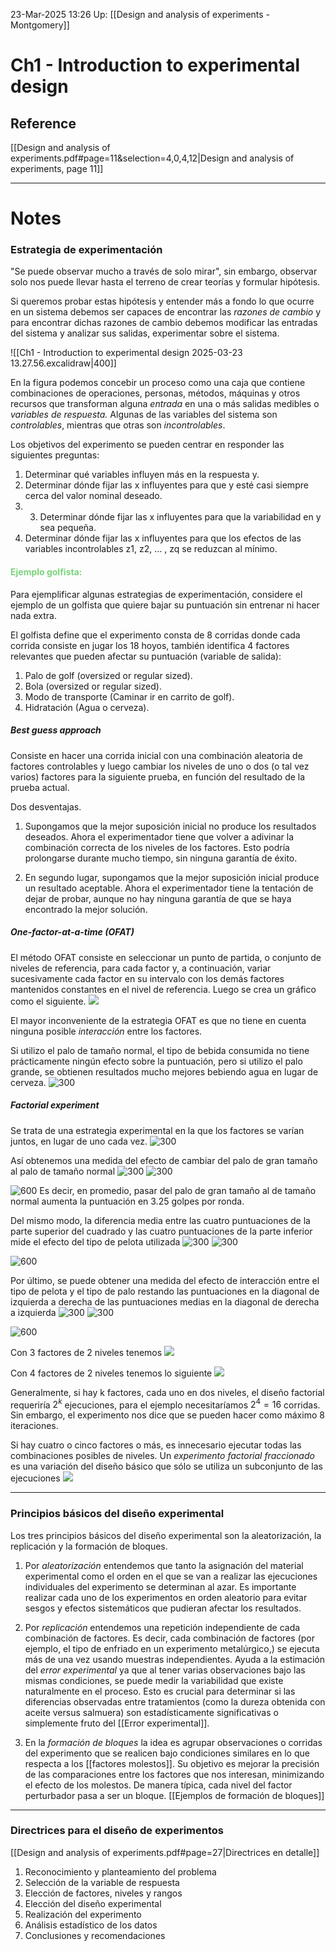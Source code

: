 23-Mar-2025 13:26
Up: [[Design and analysis of experiments - Montgomery]]
# Ch1 - Introduction to experimental design

## Reference
[[Design and analysis of experiments.pdf#page=11&selection=4,0,4,12|Design and analysis of experiments, page 11]]
___
# Notes

### Estrategia de experimentación

"Se puede observar mucho a través de solo mirar", sin embargo, observar solo nos puede llevar hasta el terreno de crear teorías y formular hipótesis. 

Si queremos probar estas hipótesis y entender más a fondo lo que ocurre en un sistema debemos ser capaces de encontrar las _razones de cambio_ y para encontrar dichas razones de cambio debemos modificar las entradas del sistema y analizar sus salidas, experimentar sobre el sistema.

![[Ch1 - Introduction to experimental design 2025-03-23 13.27.56.excalidraw|400]]

En la figura podemos concebir un proceso como una caja que contiene combinaciones de operaciones, personas, métodos, máquinas y otros recursos que transforman alguna _entrada_ en una o más salidas medibles o _variables de respuesta._
Algunas de las variables del sistema son _controlables_, mientras que otras son _incontrolables_. 

Los objetivos del experimento se pueden centrar en responder las siguientes preguntas:
1. Determinar qué variables influyen más en la respuesta y.
2. Determinar dónde fijar las x influyentes para que y esté casi siempre cerca del valor nominal deseado.
3. 3. Determinar dónde fijar las x influyentes para que la variabilidad en y sea pequeña.
4. Determinar dónde fijar las x influyentes para que los efectos de las variables incontrolables z1, z2, … , zq se reduzcan al mínimo.

#### <span style="color:7cd37c;">Ejemplo golfista:</span>

Para ejemplificar algunas estrategias de experimentación, considere el ejemplo de un golfista que quiere bajar su puntuación sin entrenar ni hacer nada extra. 

El golfista define que el experimento consta de 8 corridas donde cada corrida consiste en jugar los 18 hoyos, también identifica 4 factores relevantes que pueden afectar su puntuación (variable de salida):

1. Palo de golf (oversized or regular sized).
2. Bola (oversized or regular sized).
3. Modo de transporte (Caminar ir en carrito de golf).
4. Hidratación (Agua o cerveza).
##### Best guess approach
Consiste en hacer una corrida inicial con una combinación aleatoria de factores controlables y luego cambiar los niveles de uno o dos (o tal vez varios) factores para la siguiente prueba, en función del resultado de la prueba actual. 

Dos desventajas. 
1. Supongamos que la mejor suposición inicial no produce los resultados deseados. Ahora el experimentador tiene que volver a adivinar la combinación correcta de los niveles de los factores. Esto podría prolongarse durante mucho tiempo, sin ninguna garantía de éxito. 
   
2. En segundo lugar, supongamos que la mejor suposición inicial produce un resultado aceptable. Ahora el experimentador tiene la tentación de dejar de probar, aunque no hay ninguna garantía de que se haya encontrado la mejor solución.

##### One-factor-at-a-time (OFAT)
El método OFAT consiste en seleccionar un punto de partida, o conjunto de niveles de referencia, para cada factor y, a continuación, variar sucesivamente cada factor en su intervalo con los demás factores mantenidos constantes en el nivel de referencia. Luego se crea un gráfico como el siguiente.
![](https://i.imgur.com/lY30yOP.png)

El mayor inconveniente de la estrategia OFAT es que no tiene en cuenta ninguna posible _interacción_ entre los factores.

Si utilizo el palo de tamaño normal, el tipo de bebida consumida no tiene prácticamente ningún efecto sobre la puntuación, pero si utilizo el palo grande, se obtienen resultados mucho mejores bebiendo agua en lugar de cerveza.
![300](https://i.imgur.com/QCNtY3K.png)

##### Factorial experiment
Se trata de una estrategia experimental en la que los factores se varían juntos, en lugar de uno cada vez. 
![300](https://i.imgur.com/oJsW9tw.png)

Así obtenemos una medida del efecto de cambiar del palo de gran tamaño al palo de tamaño normal
![300](https://i.imgur.com/wK5Tl1s.png) ![300](https://i.imgur.com/eVL4onI.png)

![600](https://i.imgur.com/wPyITZr.png)
Es decir, en promedio, pasar del palo de gran tamaño al de tamaño normal aumenta la puntuación en 3.25 golpes por ronda.

Del mismo modo, la diferencia media entre las cuatro puntuaciones de la parte superior del cuadrado y las cuatro puntuaciones de la parte inferior mide el efecto del tipo de pelota utilizada
![300](https://i.imgur.com/rpHGTjO.png) ![300](https://i.imgur.com/eVL4onI.png)

![600](https://i.imgur.com/DeKOZk6.png)

Por último, se puede obtener una medida del efecto de interacción entre el tipo de pelota y el tipo de palo restando las puntuaciones en la diagonal de izquierda a derecha de las puntuaciones medias en la diagonal de derecha a izquierda
![300](https://i.imgur.com/SfUxDTT.png) ![300](https://i.imgur.com/eVL4onI.png)

![600](https://i.imgur.com/NtQk4Wq.png)

Con 3 factores de 2 niveles tenemos
![](https://i.imgur.com/AzPqKPT.png)

Con 4 factores de 2 niveles tenemos lo siguiente
![](https://i.imgur.com/KlmInf6.png)

Generalmente, si hay k factores, cada uno en dos niveles, el diseño factorial requeriría $2^k$ ejecuciones, para el ejemplo necesitaríamos $2^4 = 16$ corridas. Sin embargo, el experimento nos dice que se pueden hacer como máximo 8 iteraciones.

 Si hay cuatro o cinco factores o más, es innecesario ejecutar todas las combinaciones posibles de niveles. Un _experimento factorial fraccionado_ es una variación del diseño básico que sólo se utiliza un subconjunto de las ejecuciones 
![](https://i.imgur.com/L7s3mmC.png)
___
### Principios básicos del diseño experimental

Los tres principios básicos del diseño experimental son la aleatorización, la replicación y la formación de bloques.

1. Por _aleatorización_ entendemos que tanto la asignación del material experimental como el orden en el que se van a realizar las ejecuciones individuales del experimento se determinan al azar. Es importante realizar cada uno de los experimentos en orden aleatorio para evitar sesgos y efectos sistemáticos que pudieran afectar los resultados.

2. Por _replicación_ entendemos una repetición independiente de cada combinación de factores. Es decir, cada combinación de factores (por ejemplo, el tipo de enfriado en un experimento metalúrgico,) se ejecuta más de una vez usando muestras independientes. Ayuda a la estimación del _error experimental_ ya que al tener varias observaciones bajo las mismas condiciones, se puede medir la variabilidad que existe naturalmente en el proceso. Esto es crucial para determinar si las diferencias observadas entre tratamientos (como la dureza obtenida con aceite versus salmuera) son estadísticamente significativas o simplemente fruto del [[Error experimental]].

3. En la _formación de bloques_ la idea es agrupar observaciones o corridas del experimento que se realicen bajo condiciones similares en lo que respecta a los [[factores molestos]]. Su objetivo es mejorar la precisión de las comparaciones entre los factores que nos interesan, minimizando el efecto de los molestos. De manera típica, cada nivel del factor perturbador pasa a ser un bloque. [[Ejemplos de formación de bloques]]
___

### Directrices para el diseño de experimentos

[[Design and analysis of experiments.pdf#page=27|Directrices en detalle]]

1. Reconocimiento y planteamiento del problema
2. Selección de la variable de respuesta
3. Elección de factores, niveles y rangos
4. Elección del diseño experimental
5. Realización del experimento
6. Análisis estadístico de los datos
7. Conclusiones y recomendaciones